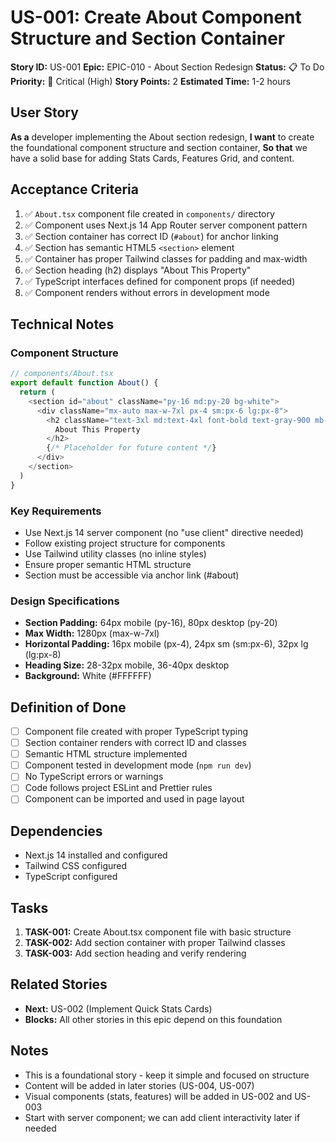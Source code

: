 # US-001: Create About Component Structure and Section Container

**Story ID:** US-001
**Epic:** EPIC-010 - About Section Redesign
**Status:** 📋 To Do
**Priority:** 🔴 Critical (High)
**Story Points:** 2
**Estimated Time:** 1-2 hours

## User Story

**As a** developer implementing the About section redesign,
**I want** to create the foundational component structure and section container,
**So that** we have a solid base for adding Stats Cards, Features Grid, and content.

## Acceptance Criteria

1. ✅ `About.tsx` component file created in `components/` directory
2. ✅ Component uses Next.js 14 App Router server component pattern
3. ✅ Section container has correct ID (`#about`) for anchor linking
4. ✅ Section has semantic HTML5 `<section>` element
5. ✅ Container has proper Tailwind classes for padding and max-width
6. ✅ Section heading (h2) displays "About This Property"
7. ✅ TypeScript interfaces defined for component props (if needed)
8. ✅ Component renders without errors in development mode

## Technical Notes

### Component Structure
```typescript
// components/About.tsx
export default function About() {
  return (
    <section id="about" className="py-16 md:py-20 bg-white">
      <div className="mx-auto max-w-7xl px-4 sm:px-6 lg:px-8">
        <h2 className="text-3xl md:text-4xl font-bold text-gray-900 mb-8">
          About This Property
        </h2>
        {/* Placeholder for future content */}
      </div>
    </section>
  )
}
```

### Key Requirements
- Use Next.js 14 server component (no "use client" directive needed)
- Follow existing project structure for components
- Use Tailwind utility classes (no inline styles)
- Ensure proper semantic HTML structure
- Section must be accessible via anchor link (#about)

### Design Specifications
- **Section Padding:** 64px mobile (py-16), 80px desktop (py-20)
- **Max Width:** 1280px (max-w-7xl)
- **Horizontal Padding:** 16px mobile (px-4), 24px sm (sm:px-6), 32px lg (lg:px-8)
- **Heading Size:** 28-32px mobile, 36-40px desktop
- **Background:** White (#FFFFFF)

## Definition of Done

- [ ] Component file created with proper TypeScript typing
- [ ] Section container renders with correct ID and classes
- [ ] Semantic HTML structure implemented
- [ ] Component tested in development mode (`npm run dev`)
- [ ] No TypeScript errors or warnings
- [ ] Code follows project ESLint and Prettier rules
- [ ] Component can be imported and used in page layout

## Dependencies

- Next.js 14 installed and configured
- Tailwind CSS configured
- TypeScript configured

## Tasks

1. **TASK-001:** Create About.tsx component file with basic structure
2. **TASK-002:** Add section container with proper Tailwind classes
3. **TASK-003:** Add section heading and verify rendering

## Related Stories

- **Next:** US-002 (Implement Quick Stats Cards)
- **Blocks:** All other stories in this epic depend on this foundation

## Notes

- This is a foundational story - keep it simple and focused on structure
- Content will be added in later stories (US-004, US-007)
- Visual components (stats, features) will be added in US-002 and US-003
- Start with server component; we can add client interactivity later if needed
